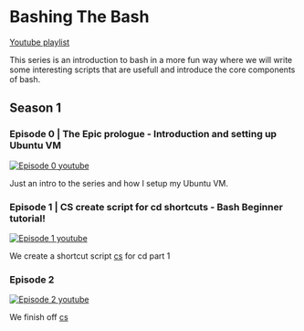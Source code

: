 # Bashing The Bash

[Youtube playlist](https://www.youtube.com/watch?v=AK7QXBP4olE&list=PLnn9-6POoRYg1hL1Iqvli2JsLNi-ctGQD)


This series is an introduction to bash in a more fun way where we will write some interesting scripts that are usefull and introduce the core components of bash.


## Season 1
### Episode 0 | The Epic prologue - Introduction and setting up Ubuntu VM
[![Episode 0 youtube](https://img.youtube.com/vi/AK7QXBP4olE/0.jpg)](https://www.youtube.com/watch?v=AK7QXBP4olE)

Just an intro to the series and how I setup my Ubuntu VM.
### Episode 1 | CS create script for cd shortcuts - Bash Beginner tutorial!
[![Episode 1 youtube](https://img.youtube.com/vi/8pM3lwjlNnM/0.jpg)](https://www.youtube.com/watch?v=8pM3lwjlNnM)

We create a shortcut script [cs](https://github.com/ArtiomSu/YouTube/tree/master/Bashing_The_Bash/cs) for cd part 1
### Episode 2
[![Episode 2 youtube](https://img.youtube.com/vi/bx9vpaN6eKU/0.jpg)](https://www.youtube.com/watch?v=bx9vpaN6eKU)

We finish off [cs](https://github.com/ArtiomSu/YouTube/tree/master/Bashing_The_Bash/cs)

